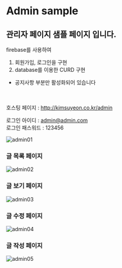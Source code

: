 # Admin sample

## 관리자 페이지 샘플 페이지 입니다.

firebase를 사용하여<br> 
1. 회원가입, 로그인을 구현 <br>
2. database를 이용한 CURD 구현

- 공지사항 부분만 활성화되어 있습니다 <br>
<br><br>


호스팅 페이지 : http://kimsuyeon.co.kr/admin <br>

로그인 아이디 : admin@admin.com <br>
로그인 패스워드 : 123456

![admin01](https://user-images.githubusercontent.com/51283405/73731733-58d39700-477c-11ea-8ae7-f336765f3a2e.PNG)


   
### 글 목록 페이지
![admin02](https://user-images.githubusercontent.com/51283405/73734948-cf26c800-4781-11ea-9706-3a953cf765ad.PNG)
      
### 글 보기 페이지
![admin03](https://user-images.githubusercontent.com/51283405/73734952-d0f08b80-4781-11ea-9637-8e92446e1b31.PNG)
      
### 글 수정 페이지
![admin04](https://user-images.githubusercontent.com/51283405/73734955-d221b880-4781-11ea-97d8-d12c1e17f69f.PNG)
      
### 글 작성 페이지
![admin05](https://user-images.githubusercontent.com/51283405/73734962-d3eb7c00-4781-11ea-9f21-7187c91a7dd8.PNG)
